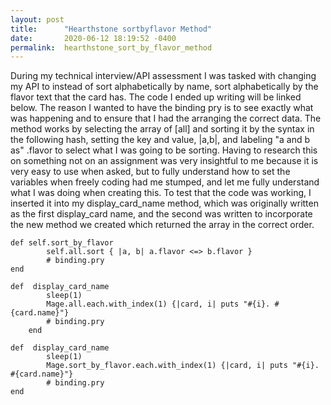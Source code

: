 ```yaml
---
layout: post
title:      "Hearthstone sortbyflavor Method"
date:       2020-06-12 18:19:52 -0400
permalink:  hearthstone_sort_by_flavor_method
---
```



During my technical interview/API assessment I was tasked with changing my API to instead of sort alphabetically by name, sort alphabetically by the flavor text that the card has. The code I ended up writing will be linked below.
		The reason I wanted to have the binding pry is to see exactly what was happening and to ensure that I had the arranging the correct data. The method works by selecting the array of [all] and sorting it by the syntax in the following hash, setting the key and value, |a,b|, and labeling "a and b as" .flavor to select what I was going to be sorting. 
		Having to research this on something not on an assignment was very insightful to me because it is very easy to use when asked, but to fully understand how to set the variables when freely coding had me stumped, and let me fully understand what I was doing when creating this. 
		To test that the code was working, I inserted it into my display_card_name method, which was originally written as the first display_card name, and the second was written to incorporate the new method we created which returned the array in the correct order.
					
```     
def self.sort_by_flavor
        self.all.sort { |a, b| a.flavor <=> b.flavor }
        # binding.pry
end

def  display_card_name
        sleep(1)
        Mage.all.each.with_index(1) {|card, i| puts "#{i}. #{card.name}"}
        # binding.pry
    end
		
def  display_card_name
        sleep(1)
        Mage.sort_by_flavor.each.with_index(1) {|card, i| puts "#{i}. #{card.name}"}
        # binding.pry
end
```
	


